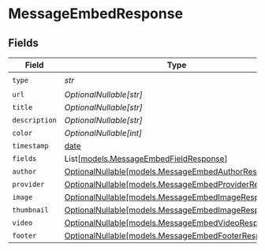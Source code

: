 # MessageEmbedResponse


## Fields

| Field                                                                                              | Type                                                                                               | Required                                                                                           | Description                                                                                        |
| -------------------------------------------------------------------------------------------------- | -------------------------------------------------------------------------------------------------- | -------------------------------------------------------------------------------------------------- | -------------------------------------------------------------------------------------------------- |
| `type`                                                                                             | *str*                                                                                              | :heavy_check_mark:                                                                                 | N/A                                                                                                |
| `url`                                                                                              | *OptionalNullable[str]*                                                                            | :heavy_minus_sign:                                                                                 | N/A                                                                                                |
| `title`                                                                                            | *OptionalNullable[str]*                                                                            | :heavy_minus_sign:                                                                                 | N/A                                                                                                |
| `description`                                                                                      | *OptionalNullable[str]*                                                                            | :heavy_minus_sign:                                                                                 | N/A                                                                                                |
| `color`                                                                                            | *OptionalNullable[int]*                                                                            | :heavy_minus_sign:                                                                                 | N/A                                                                                                |
| `timestamp`                                                                                        | [date](https://docs.python.org/3/library/datetime.html#date-objects)                               | :heavy_minus_sign:                                                                                 | N/A                                                                                                |
| `fields`                                                                                           | List[[models.MessageEmbedFieldResponse](../models/messageembedfieldresponse.md)]                   | :heavy_minus_sign:                                                                                 | N/A                                                                                                |
| `author`                                                                                           | [OptionalNullable[models.MessageEmbedAuthorResponse]](../models/messageembedauthorresponse.md)     | :heavy_minus_sign:                                                                                 | N/A                                                                                                |
| `provider`                                                                                         | [OptionalNullable[models.MessageEmbedProviderResponse]](../models/messageembedproviderresponse.md) | :heavy_minus_sign:                                                                                 | N/A                                                                                                |
| `image`                                                                                            | [OptionalNullable[models.MessageEmbedImageResponse]](../models/messageembedimageresponse.md)       | :heavy_minus_sign:                                                                                 | N/A                                                                                                |
| `thumbnail`                                                                                        | [OptionalNullable[models.MessageEmbedImageResponse]](../models/messageembedimageresponse.md)       | :heavy_minus_sign:                                                                                 | N/A                                                                                                |
| `video`                                                                                            | [OptionalNullable[models.MessageEmbedVideoResponse]](../models/messageembedvideoresponse.md)       | :heavy_minus_sign:                                                                                 | N/A                                                                                                |
| `footer`                                                                                           | [OptionalNullable[models.MessageEmbedFooterResponse]](../models/messageembedfooterresponse.md)     | :heavy_minus_sign:                                                                                 | N/A                                                                                                |